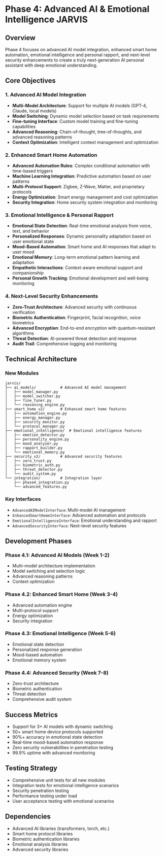 # Phase 4: Advanced AI & Emotional Intelligence JARVIS

## Overview
Phase 4 focuses on advanced AI model integration, enhanced smart home automation, emotional intelligence and personal rapport, and next-level security enhancements to create a truly next-generation AI personal assistant with deep emotional understanding.

## Core Objectives

### 1. Advanced AI Model Integration
- **Multi-Model Architecture**: Support for multiple AI models (GPT-4, Claude, local models)
- **Model Switching**: Dynamic model selection based on task requirements
- **Fine-tuning Interface**: Custom model training and fine-tuning capabilities
- **Advanced Reasoning**: Chain-of-thought, tree-of-thoughts, and advanced reasoning patterns
- **Context Optimization**: Intelligent context management and optimization

### 2. Enhanced Smart Home Automation
- **Advanced Automation Rules**: Complex conditional automation with time-based triggers
- **Machine Learning Integration**: Predictive automation based on user patterns
- **Multi-Protocol Support**: Zigbee, Z-Wave, Matter, and proprietary protocols
- **Energy Optimization**: Smart energy management and cost optimization
- **Security Integration**: Home security system integration and monitoring

### 3. Emotional Intelligence & Personal Rapport
- **Emotional State Detection**: Real-time emotional analysis from voice, text, and behavior
- **Personalized Responses**: Dynamic personality adaptation based on user emotional state
- **Mood-Based Automation**: Smart home and AI responses that adapt to user mood
- **Emotional Memory**: Long-term emotional pattern learning and adaptation
- **Empathetic Interactions**: Context-aware emotional support and companionship
- **Personal Growth Tracking**: Emotional development and well-being monitoring

### 4. Next-Level Security Enhancements
- **Zero-Trust Architecture**: Advanced security with continuous verification
- **Biometric Authentication**: Fingerprint, facial recognition, voice biometrics
- **Advanced Encryption**: End-to-end encryption with quantum-resistant algorithms
- **Threat Detection**: AI-powered threat detection and response
- **Audit Trail**: Comprehensive logging and monitoring

## Technical Architecture

### New Modules
```
jarvis/
├── ai_models/           # Advanced AI model management
│   ├── model_manager.py
│   ├── model_switcher.py
│   ├── fine_tuner.py
│   └── reasoning_engine.py
├── smart_home_v2/       # Enhanced smart home features
│   ├── automation_engine.py
│   ├── energy_manager.py
│   ├── security_monitor.py
│   └── protocol_manager.py
├── emotional_intelligence/  # Emotional intelligence features
│   ├── emotion_detector.py
│   ├── personality_engine.py
│   ├── mood_analyzer.py
│   ├── rapport_builder.py
│   └── emotional_memory.py
├── security_v2/         # Advanced security features
│   ├── zero_trust.py
│   ├── biometric_auth.py
│   ├── threat_detector.py
│   └── audit_system.py
└── integration/         # Integration layer
    ├── phase4_integration.py
    └── advanced_features.py
```

### Key Interfaces
- `AdvancedAIModelInterface`: Multi-model AI management
- `EnhancedSmartHomeInterface`: Advanced automation and protocols
- `EmotionalIntelligenceInterface`: Emotional understanding and rapport
- `AdvancedSecurityInterface`: Next-level security features

## Development Phases

### Phase 4.1: Advanced AI Models (Week 1-2)
- Multi-model architecture implementation
- Model switching and selection logic
- Advanced reasoning patterns
- Context optimization

### Phase 4.2: Enhanced Smart Home (Week 3-4)
- Advanced automation engine
- Multi-protocol support
- Energy optimization
- Security integration

### Phase 4.3: Emotional Intelligence (Week 5-6)
- Emotional state detection
- Personalized response generation
- Mood-based automation
- Emotional memory system

### Phase 4.4: Advanced Security (Week 7-8)
- Zero-trust architecture
- Biometric authentication
- Threat detection
- Comprehensive audit system

## Success Metrics
- Support for 3+ AI models with dynamic switching
- 50+ smart home device protocols supported
- 90%+ accuracy in emotional state detection
- Real-time mood-based automation response
- Zero security vulnerabilities in penetration testing
- 99.9% uptime with advanced monitoring

## Testing Strategy
- Comprehensive unit tests for all new modules
- Integration tests for emotional intelligence scenarios
- Security penetration testing
- Performance testing under load
- User acceptance testing with emotional scenarios

## Dependencies
- Advanced AI libraries (transformers, torch, etc.)
- Smart home protocol libraries
- Biometric authentication libraries
- Emotional analysis libraries
- Advanced security libraries